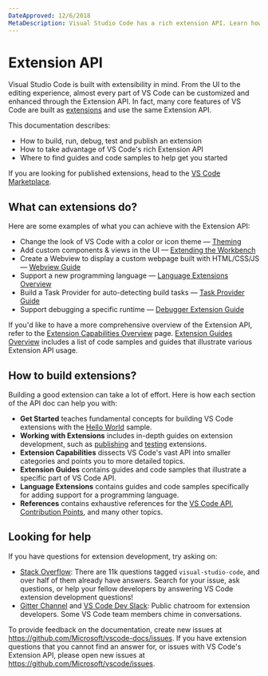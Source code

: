 ```yaml
---
DateApproved: 12/6/2018
MetaDescription: Visual Studio Code has a rich extension API. Learn how to create your own extensions (plug-ins) for VS Code.
---
```


# Extension API

Visual Studio Code is built with extensibility in mind. From the UI to the editing experience, almost every part of VS Code can be customized and enhanced through the Extension API. In fact, many core features of VS Code are built as [extensions](https://github.com/Microsoft/vscode/tree/master/extensions) and use the same Extension API.

This documentation describes:

- How to build, run, debug, test and publish an extension
- How to take advantage of VS Code's rich Extension API
- Where to find guides and code samples to help get you started

If you are looking for published extensions, head to the [VS Code Marketplace](https://marketplace.visualstudio.com/).

## What can extensions do?

Here are some examples of what you can achieve with the Extension API:

- Change the look of VS Code with a color or icon theme — [Theming](/api/extension-capabilities/theming)
- Add custom components & views in the UI — [Extending the Workbench](/api/extension-capabilities/extending-workbench)
- Create a Webview to display a custom webpage built with HTML/CSS/JS — [Webview Guide](/api/extension-guides/webview)
- Support a new programming language — [Language Extensions Overview](/api/language-extensions/overview)
- Build a Task Provider for auto-detecting build tasks — [Task Provider Guide](/api/extension-guides/task-provider)
- Support debugging a specific runtime — [Debugger Extension Guide](/api/extension-guides/debugger-extension)

If you'd like to have a more comprehensive overview of the Extension API, refer to the [Extension Capabilities Overview](/api/extension-capabilities/overview) page. [Extension Guides Overview](/api/extension-guides/overview) includes a list of code samples and guides that illustrate various Extension API usage.

## How to build extensions?

Building a good extension can take a lot of effort. Here is how each section of the API doc can help you with:

- **Get Started** teaches fundamental concepts for building VS Code extensions with the [Hello World](https://github.com/Microsoft/vscode-extension-samples/tree/master/helloworld-sample) sample.
- **Working with Extensions** includes in-depth guides on extension development, such as [publishing](/api/advanced-topics/publishing-extension) and [testing](/api/advanced-topics/testing-extension) extensions.
- **Extension Capabilities**  dissects VS Code's vast API into smaller categories and points you to more detailed topics.
- **Extension Guides** contains guides and code samples that illustrate a specific part of VS Code API.
- **Language Extensions** contains guides and code samples specifically for adding support for a programming language.
- **References** contains exhaustive references for the [VS Code API](/api/references/vscode-api), [Contribution Points](/api/references/contribution-points), and many other topics.

## Looking for help

If you have questions for extension development, try asking on:

- [Stack Overflow](https://stackoverflow.com/questions/tagged/visual-studio-code): There are 11k questions tagged `visual-studio-code`, and over half of them already have answers. Search for your issue, ask questions, or help your fellow developers by answering VS Code extension development questions!
- [Gitter Channel](https://gitter.im/Microsoft/vscode) and [VS Code Dev Slack](https://join.slack.com/t/vscode-dev-community/shared_invite/enQtMjIxOTgxNDE3NzM0LWU5M2ZiZDU1YjBlMzdlZjA2YjBjYzRhYTM5NTgzMTAxMjdiNWU0ZmQzYWI3MWU5N2Q1YjBiYmQ4MzY0NDE1MzY): Public chatroom for extension developers. Some VS Code team members chime in conversations.

To provide feedback on the documentation, create new issues at https://github.com/Microsoft/vscode-docs/issues. If you have extension questions that you cannot find an answer for, or issues with VS Code's Extension API, please open new issues at https://github.com/Microsoft/vscode/issues.